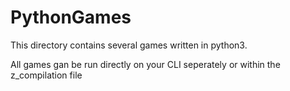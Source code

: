 # PythonGames

This directory contains several games written in python3.

All games gan be run directly on your CLI seperately or within the z_compilation file
